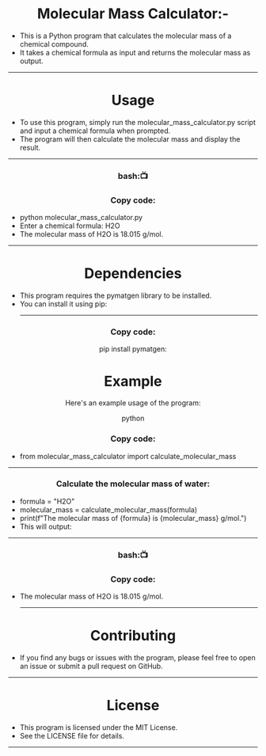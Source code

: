 <h1 align="center"> Molecular Mass Calculator:-</h1>

- This is a Python program that calculates the molecular mass of a chemical compound. 
- It takes a chemical formula as input and returns the molecular mass as output.
<hr>
<h1 align="center">Usage</h1>

- To use this program, simply run the molecular_mass_calculator.py script and input a chemical formula when prompted.
- The program will then calculate the molecular mass and display the result.
 <hr>
<h3 align=" center" >bash:📺 </h3>
<h3 align=" center" >Copy code:</h3>


- python molecular_mass_calculator.py
- Enter a chemical formula: H2O
- The molecular mass of H2O is 18.015 g/mol.
<hr>
<h1 align="center">Dependencies</h1>

- This program requires the pymatgen library to be installed.
-  You can install it using pip:<hr>
<h3 align=" center" >Copy code:</h3>

<p align=" center"> pip install pymatgen:</p>
<h1 align="center">Example</h1>

<p align=" center" >Here's an example usage of the program:</p>


<p align=" center" >python</p>
<h3 align=" center" >Copy code:</h3>

- from molecular_mass_calculator import calculate_molecular_mass
<hr>
<h3 align=" center" >Calculate the molecular mass of water:</h3>

- formula = "H2O"
- molecular_mass = calculate_molecular_mass(formula)
- print(f"The molecular mass of {formula} is {molecular_mass} g/mol.")
- This will output:
<hr>
<h3 align=" center" >bash:📺 </h3>
<h3 align=" center" >Copy code:</h3>

- The molecular mass of H2O is 18.015 g/mol.<hr>
<h1 align="center">Contributing</h1>

- If you find any bugs or issues with the program, please feel free to open an issue or submit a pull request on GitHub.
<hr>
<h1 align="center">License</h1>

- This program is licensed under the MIT License. 
- See the LICENSE file for details.
<hr>
